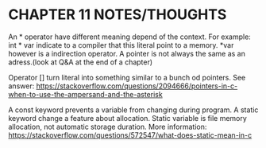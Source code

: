# CHAPTER 11 NOTES/THOUGHTS
An * operator have different meaning depend of the context. For example:
int * var indicate to a compiler that this literal point to a memory.
*var however is a indirection operator.
A pointer is not always the same as an adress.(look at Q&A at the end of a chapter)

Operator [] turn literal into something similar to a bunch od pointers. See answer:
https://stackoverflow.com/questions/2094666/pointers-in-c-when-to-use-the-ampersand-and-the-asterisk

A const keyword prevents a variable from changing during program. A static keyword change a feature about allocation.
Static variable is file memory allocation, not automatic storage duration. More information:
https://stackoverflow.com/questions/572547/what-does-static-mean-in-c
